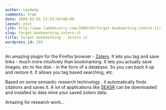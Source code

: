 ```yaml
---
author: sandeep
comments: true
date: 2009-03-01 11:43:02+00:00
layout: post
link: http://www.lambdacurry.com/2009/03/forget-bookmarking-zotero-it/
slug: forget-bookmarking-zotero-it
title: Forget bookmarking - Zotero it
wordpress_id: 203
---
```


An amazing plugin for the Firefox browser - [Zotero](http://en.wikipedia.org/wiki/Zotero). It lets you tag and save links - much more intuitively than bookmarking. It lets you actually save images, etc to the disk - in the form of a database. So you can back it up and restore it. It allows you tag based searching, etc.

Based on some semantic research technology , it automatically finds citations and saves it. A lot of applications like [SEASR](http://seasr.org/documentation/zotero/) can be downloaded and installed to data mine your saved zotero data.

Amazing for research work...
